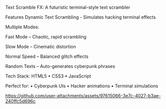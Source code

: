Text Scramble FX:
A futuristic terminal-style text scrambler

Features
Dynamic Text Scrambling - Simulates hacking terminal effects

Multiple Modes:

Fast Mode – Chaotic, rapid scrambling

Slow Mode – Cinematic distortion

Normal Speed – Balanced glitch effects

Random Texts – Auto-generates cyberpunk phrases

Tech Stack:
HTML5 • CSS3 • JavaScript

Perfect for:
• Cyberpunk UIs • Hacker animations • Terminal simulations


https://github.com/user-attachments/assets/97615066-3e7c-4027-b3ae-240ffc5d696c

